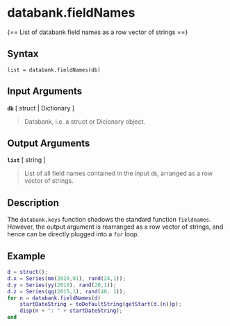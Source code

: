 # databank.fieldNames

{== List of databank field names as a row vector of strings ==}


## Syntax

    list = databank.fieldNames(db)


## Input Arguments

__`db`__ [ struct | Dictionary ]
>
> Databank, i.e. a struct or Dicionary object.
>


## Output Arguments

__`list`__ [ string ]
>
> List of all field names contained in the input `db`, arranged as a
> row vector of strings.
>


## Description

The `databank.keys` function shadows the standard function `fieldnames`.
However, the output argument is rearranged as a row vector of strings, and
hence can be directly plugged into a `for` loop.


## Example

```matlab
d = struct();
d.x = Series(mm(2020,01), rand(24,1));
d.y = Series(yy(2010), rand(20,1));
d.z = Series(qq(2015,1), rand(40, 1));
for n = databank.fieldNames(d)
    startDateString = toDefaultString(getStart(d.(n))p);
    disp(n + ": " + startDateString);
end
```

